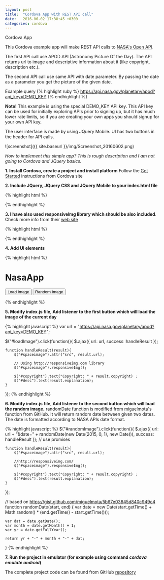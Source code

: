 ```yaml
---
layout: post
title:  "Cordova App with REST API call"
date:   2016-06-02 17:38:45 +0300
categories: cordova
---
```

Cordova App

This Cordova example app will make REST API calls to [NASA's Open API](https://api.nasa.gov/).

The first API call use APOD API (Astronomy Picture Of the Day). The API returns url to image and descriptive information about it (like copyright, description etc.).

The second API call use same API with date parameter. By passing the date as a parameter you get the picture of the given date.

Example query
{% highlight ruby %}
https://api.nasa.gov/planetary/apod?api_key=DEMO_KEY
{% endhighlight %}

**Note!** This example is using the special DEMO_KEY API key. This API key can be used for initially exploring APIs prior to signing up, but it has much lower rate limits, so if you are creating your own apps you should signup for your own API key.

The user interface is made by using JQuery Mobile. UI has two buttons in the header for API calls.

![screenshot]({{ site.baseurl }}/img/Screenshot_20160602.png)

*How to implement this simple app? This is rough description and I am not going to Cordova and JQuery basics.*

**1. Install Cordova, create a project and install platform**
Follow the [Get Started](https://cordova.apache.org/#getstarted) instructions from Cordova site

**2. Include JQuery, JQuery CSS and JQuery Mobile to your index.html file**

{% highlight html %}
<link rel="stylesheet" type="text/css" href="css/jquery.mobile-1.4.5.min.css">
<script type="text/javascript" src="js/jquery-1.12.3.js"></script>
<script type="text/javascript" src="js/jquery.mobile-1.4.5.js"></script>
{% endhighlight %}

**3. I have also used responsiveImg library which should be also included.** Check more info from their [web site](http://responsiveimg.com/)

{% highlight html %}
<script type="text/javascript" src="js/responsiveImg.js"></script>
{% endhighlight %}

**4. Add UI elements**

{% highlight html %}
<div data-role="header">
    <h1>NasaApp</h1>
    <button class="ui-btn-left ui-btn ui-btn-inline ui-mini ui-corner-all ui-btn-icon-left ui-icon-action" id="loadImage">Load 
    image</button>
    <button class="ui-btn-right ui-btn ui-btn-inline ui-mini ui-corner-all ui-btn-icon-left ui-icon-action" id="randomImage">Random image</button>
</div>
<div data-role="content" id="imgcontent" style="width:95%;">
    <img id="spaceimage" style="max-width:100%;"/>
</div>

<div data-role="content" id="textcontent">
    <p name="copyright" id="copyright"></p> 
    <p name="desc" id="desc"></p> 
</div>
{% endhighlight %}

**5. Modify index.js file, Add listener to the first button which will load the image of the current day**

{% highlight javascript %}
var url = "https://api.nasa.gov/planetary/apod?api_key=DEMO_KEY";

$("#loadImage").click(function(){
    $.ajax({
        url: url,
        success: handleResult
    });

    function handleResult(result){
        $("#spaceimage").attr("src", result.url);

        // Using http://responsiveimg.com library
        $("#spaceimage").responsiveImg();

        $("#copyright").text("Copyright: " + result.copyright) ;
        $("#desc").text(result.explanation);
    }
});
{% endhighlight %}

**6. Modify index.js file, Add listener to the second button which will load the random image.** randomDate function is modified from [miguelmota's](https://gist.github.com/miguelmota/5b67e03845d840c949c4) function from GitHub. It will return random date between given two dates. The date is formatted according to NASA APIs date format.

{% highlight javascript %}
$("#randomImage").click(function(){
    $.ajax({
        url: url + "&date=" + randomDate(new Date(2015, 0, 1), new Date()),
        success: handleResult
    }); // use promises

    function handleResult(result){
        $("#spaceimage").attr("src", result.url);

        //http://responsiveimg.com/
        $("#spaceimage").responsiveImg();

        $("#copyright").text("Copyright: " + result.copyright) ;
        $("#desc").text(result.explanation);
    }
});  

// based on https://gist.github.com/miguelmota/5b67e03845d840c949c4
function randomDate(start, end) {
    var date = new Date(start.getTime() + Math.random() * (end.getTime() - start.getTime()));
    
    var dat = date.getDate();
    var month = date.getMonth() + 1;
    var yr = date.getFullYear();
    
    return yr + "-" + month + "-" + dat;
}
{% endhighlight %}

**7. Run the project in emulator (for example using command *cordova emulate android*)**

The complete project code can be found from GitHub [repository](https://github.com/juhahinkula/NasaApp.git)


